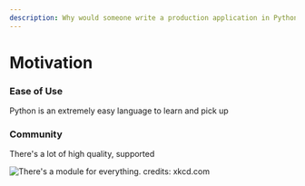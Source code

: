 ```yaml
---
description: Why would someone write a production application in Python?
---
```


# Motivation

### Ease of Use

Python is an extremely easy language to learn and pick up

### Community

There's a lot of high quality, supported 

![There&apos;s a module for everything. credits: xkcd.com](https://imgs.xkcd.com/comics/python.png)



